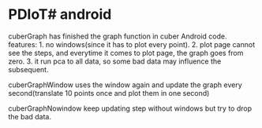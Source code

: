 # PDIoT# android
cuberGraph has finished the graph function in cuber Android code.
features: 1. no windows(since it has to plot every point).
	  2. plot page cannot see the steps, and everytime it comes to plot page, the graph goes from zero.
	  3. it run pca to all data, so some bad data may influence the subsequent.

cuberGraphWindow uses the window again and update the graph every second(translate 10 points once and plot them in one second)

cuberGraphNowindow keep updating step without windows but try to drop the bad data.


